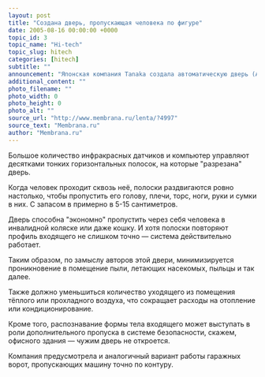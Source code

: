 ```yaml
---
layout: post
title: "Создана дверь, пропускающая человека по фигуре"
date: 2005-08-16 00:00:00 +0000
topic_id: 3
topic_name: "Hi-tech"
topic_slug: hitech
categories: [hitech]
subtitle: ""
announcement: "Японская компания Tanaka создала автоматическую дверь (Automatic Door), которая определяют форму тела входящего."
additional_content: ""
photo_filename: ""
photo_width: 0
photo_height: 0
photo_alt: ""
source_url: "http://www.membrana.ru/lenta/?4997"
source_text: "Membrana.ru"
author: "Membrana.ru"
---
```

Большое количество инфракрасных датчиков и компьютер управляют десятками тонких горизонтальных полосок, на которые "разрезана" дверь.

Когда человек проходит сквозь неё, полоски раздвигаются ровно настолько, чтобы пропустить его голову, плечи, торс, ноги, руки и сумки в них. С запасом в примерно в 5-15 сантиметров.

Дверь способна "экономно" пропустить через себя человека в инвалидной коляске или даже кошку. И хотя полоски повторяют профиль входящего не слишком точно — система действительно работает.

Таким образом, по замыслу авторов этой двери, минимизируется проникновение в помещение пыли, летающих насекомых, пыльцы и так далее.

Также должно уменьшиться количество уходящего из помещения тёплого или прохладного воздуха, что сокращает расходы на отопление или кондиционирование.

Кроме того, распознавание формы тела входящего может выступать в роли дополнительного пропуска в системе безопасности, скажем, офисного здания — чужим дверь не откроется.

Компания предусмотрела и аналогичный вариант работы гаражных ворот, пропускающих машину точно по контуру.
